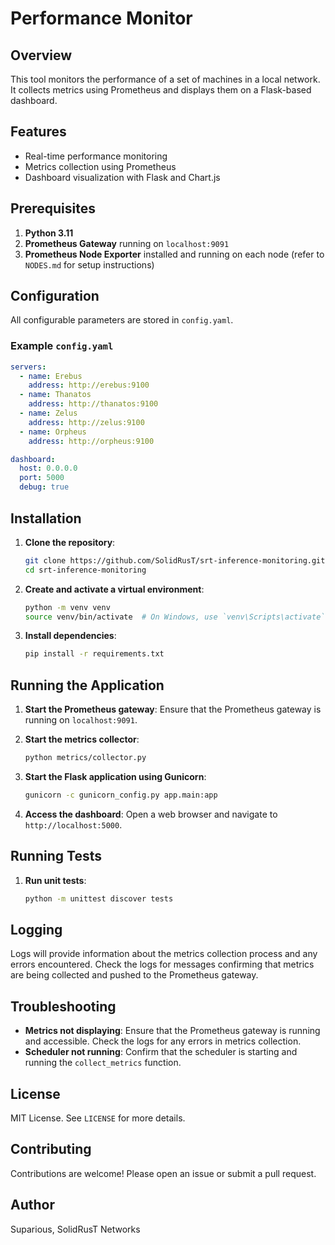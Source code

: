 # Performance Monitor

## Overview

This tool monitors the performance of a set of machines in a local network. It collects metrics using Prometheus and displays them on a Flask-based dashboard.

## Features

- Real-time performance monitoring
- Metrics collection using Prometheus
- Dashboard visualization with Flask and Chart.js

## Prerequisites

1. **Python 3.11**
2. **Prometheus Gateway** running on `localhost:9091`
3. **Prometheus Node Exporter** installed and running on each node (refer to `NODES.md` for setup instructions)

## Configuration

All configurable parameters are stored in `config.yaml`.

### Example `config.yaml`

```yaml
servers:
  - name: Erebus
    address: http://erebus:9100
  - name: Thanatos
    address: http://thanatos:9100
  - name: Zelus
    address: http://zelus:9100
  - name: Orpheus
    address: http://orpheus:9100

dashboard:
  host: 0.0.0.0
  port: 5000
  debug: true
```

## Installation

1. **Clone the repository**:

   ```bash
   git clone https://github.com/SolidRusT/srt-inference-monitoring.git
   cd srt-inference-monitoring
   ```

2. **Create and activate a virtual environment**:

   ```bash
   python -m venv venv
   source venv/bin/activate  # On Windows, use `venv\Scripts\activate`
   ```

3. **Install dependencies**:

   ```bash
   pip install -r requirements.txt
   ```

## Running the Application

1. **Start the Prometheus gateway**:
   Ensure that the Prometheus gateway is running on `localhost:9091`.

2. **Start the metrics collector**:

   ```bash
   python metrics/collector.py
   ```

3. **Start the Flask application using Gunicorn**:

   ```bash
   gunicorn -c gunicorn_config.py app.main:app
   ```

4. **Access the dashboard**:
   Open a web browser and navigate to `http://localhost:5000`.

## Running Tests

1. **Run unit tests**:

   ```bash
   python -m unittest discover tests
   ```

## Logging

Logs will provide information about the metrics collection process and any errors encountered. Check the logs for messages confirming that metrics are being collected and pushed to the Prometheus gateway.

## Troubleshooting

- **Metrics not displaying**: Ensure that the Prometheus gateway is running and accessible. Check the logs for any errors in metrics collection.
- **Scheduler not running**: Confirm that the scheduler is starting and running the `collect_metrics` function.

## License

MIT License. See `LICENSE` for more details.

## Contributing

Contributions are welcome! Please open an issue or submit a pull request.

## Author

Suparious, SolidRusT Networks
